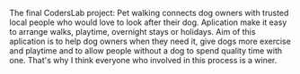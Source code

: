 The final CodersLab project:
  Pet walking connects dog owners with trusted local people who would love to look after their dog. Aplication make it easy to arrange walks, playtime, overnight stays or holidays. Aim of this aplication is to help dog owners when they need it, give dogs more exercise and playtime and to allow people without a dog to spend quality time with one. That's why I think everyone who involved in this process is a winer.
